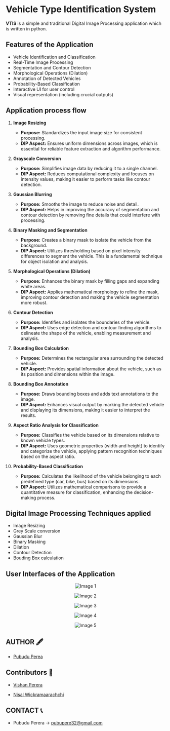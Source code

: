 # Vehicle Type Identification System

**VTIS** is a simple and traditional Digital Image Processing application which is written in python.

## Features of the Application

* Vehicle Identification and Classification
* Real-Time Image Processing
* Segmentation and Contour Detection
* Morphological Operations (Dilation) 
* Annotation of Detected Vehicles
* Probability-Based Classification
* Interactive UI for user control
* Visual representation (including crucial outputs)


## Application process flow 

1. **Image Resizing**
    - **Purpose:** Standardizes the input image size for consistent processing.
    - **DIP Aspect:** Ensures uniform dimensions across images, which is essential for reliable feature extraction and algorithm performance.

2. **Grayscale Conversion**
    - **Purpose:** Simplifies image data by reducing it to a single channel.
    - **DIP Aspect:** Reduces computational complexity and focuses on intensity values, making it easier to perform tasks like contour detection.

3. **Gaussian Blurring**
    - **Purpose:** Smooths the image to reduce noise and detail.
    - **DIP Aspect:** Helps in improving the accuracy of segmentation and contour detection by removing fine details that could interfere with processing.

4. **Binary Masking and Segmentation**
    - **Purpose:** Creates a binary mask to isolate the vehicle from the background.
    - **DIP Aspect:** Utilizes thresholding based on pixel intensity differences to segment the vehicle. This is a fundamental technique for object isolation and analysis.

5. **Morphological Operations (Dilation)**
    - **Purpose:** Enhances the binary mask by filling gaps and expanding white areas.
    - **DIP Aspect:** Applies mathematical morphology to refine the mask, improving contour detection and making the vehicle segmentation more robust.

6. **Contour Detection**
    - **Purpose:** Identifies and isolates the boundaries of the vehicle.
    - **DIP Aspect:** Uses edge detection and contour finding algorithms to delineate the shape of the vehicle, enabling measurement and analysis.

7. **Bounding Box Calculation**
    - **Purpose:** Determines the rectangular area surrounding the detected vehicle.
    - **DIP Aspect:** Provides spatial information about the vehicle, such as its position and dimensions within the image.

8. **Bounding Box Annotation**
    - **Purpose:** Draws bounding boxes and adds text annotations to the image.
    - **DIP Aspect:** Enhances visual output by marking the detected vehicle and displaying its dimensions, making it easier to interpret the results.

9. **Aspect Ratio Analysis for Classification**
    - **Purpose:** Classifies the vehicle based on its dimensions relative to known vehicle types.
    - **DIP Aspect:** Uses geometric properties (width and height) to identify and categorize the vehicle, applying pattern recognition techniques based on the aspect ratio.

10. **Probability-Based Classification**
    - **Purpose:** Calculates the likelihood of the vehicle belonging to each predefined type (car, bike, bus) based on its dimensions.
    - **DIP Aspect:** Utilizes mathematical comparisons to provide a quantitative measure for classification, enhancing the decision-making process.


## Digital Image Processing Techniques applied

* Image Resizing 
* Grey Scale conversion
* Gaussian Blur 
* Binary Masking
* Dilation
* Contour Detection
* Bouding Box calculation

## User Interfaces of the Application

<center>

![Image 1](Images/car_new.jpeg)

![Image 2](Images/bike_new.jpeg)

![Image 3](Images/bus_new.jpeg)

![Image 4](Images/settings_new.jpeg)

![Image 5](Images/history_new.jpeg)

</center>
  
## AUTHOR 🖋

* [Pubudu Perea]( https://github.com/Pamod45)

## Contributors 🏅

* [Vishan Perera]( https://github.com/VishanPerera)

* [Nisal Wickramaarachchi]( https://github.com/Nisal200212)

## CONTACT 📞

* Pubudu Perera -> [pubupere32@gmail.com](mailto:pubupere32@gmail.com)

